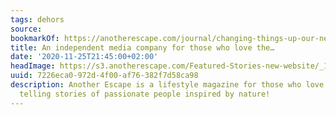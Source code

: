 ```yaml
---
tags: dehors
source:
bookmarkOf: https://anotherescape.com/journal/changing-things-up-our-new-chapter
title: An independent media company for those who love the…
date: '2020-11-25T21:45:00+02:00'
headImage: https://s3.anotherescape.com/Featured-Stories-new-website/_1200x630_crop_center-center_82_none/CI1A4950-Edit.jpg?mtime=20201119155504&focal=none&tmtime=20201119155540
uuid: 7226eca0-972d-4f00-af76-382f7d58ca98
description: Another Escape is a lifestyle magazine for those who love the outdoors,
  telling stories of passionate people inspired by nature!
---
```


